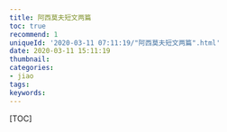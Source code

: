 ```yaml
---
title: 阿西莫夫短文两篇
toc: true
recommend: 1
uniqueId: '2020-03-11 07:11:19/"阿西莫夫短文两篇".html'
date: 2020-03-11 15:11:19
thumbnail:
categories:
- jiao
tags:
keywords:
---
```


[TOC]

<!--more-->

